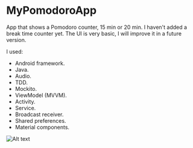 # MyPomodoroApp

App that shows a Pomodoro counter, 15 min or 20 min. I haven't 
added a break time counter yet. The UI is very basic, I will improve
it in a future version.

I used:

* Android framework.
* Java.
* Audio.
* TDD.
* Mockito.
* ViewModel (MVVM).
* Activity.
* Service.
* Broadcast receiver.
* Shared preferences.
* Material components.

![Alt text](/screenshots/mypomodoroapp1.png?raw=true "MyPomodoroApp screenshot")